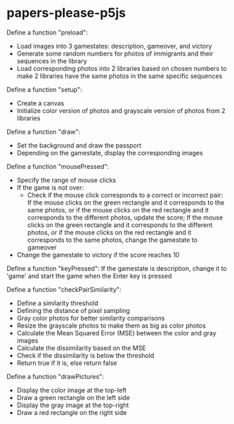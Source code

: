 # papers-please-p5js
Define a function "preload":
- Load images into 3 gamestates: description, gameover, and victory
- Generate some random numbers for photos of immigrants and their sequences in the library
- Load corresponding photos into 2 libraries based on chosen numbers to make 2 libraries have the same photos in the same specific sequences

Define a function "setup":
- Create a canvas
- Initialize color version of photos and grayscale version of photos from 2 libraries

Define a function "draw":
- Set the background and draw the passport
- Depending on the gamestate, display the corresponding images

Define a function "mousePressed":
- Specify the range of mouse clicks
- If the game is not over:
  - Check if the mouse click corresponds to a correct or incorrect pair: If the mouse clicks on the green rectangle and it corresponds to the same photos, or if the mouse clicks on the red rectangle and it corresponds to the different photos, update the score; If the mouse clicks on the green rectangle and it corresponds to the different photos, or if the mouse clicks on the red rectangle and it corresponds to the same photos, change the gamestate to gameover
- Change the gamestate to victory if the score reaches 10

Define a function "keyPressed":
If the gamestate is description, change it to 'game' and start the game when the Enter key is pressed

Define a function "checkPairSimilarity":
- Define a similarity threshold
- Defining the distance of pixel sampling
- Gray color photos for better similarity comparisons
- Resize the grayscale photos to make them as big as color photos
- Calculate the Mean Squared Error (MSE) between the color and gray images
- Calculate the dissimilarity based on the MSE
- Check if the dissimilarity is below the threshold
- Return true if it is, else return false

Define a function "drawPictures":
- Display the color image at the top-left
- Draw a green rectangle on the left side
- Display the gray image at the top-right
- Draw a red rectangle on the right side
